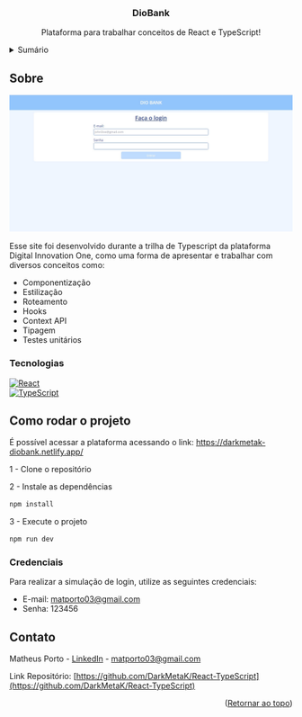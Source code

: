 <a name="readme-top"></a>

<!-- PROJECT LOGO -->
<br />
<div align="center">

  <h3 align="center">DioBank</h3>

  <p align="center">
    Plataforma para trabalhar conceitos de React e TypeScript!
  </p>
</div>



<!-- TABLE OF CONTENTS -->
<details>
  <summary>Sumário</summary>
  <ol>
    <li>
      <a href="#sobre">Sobre</a>
      <ul>
        <li><a href="#tecnologias">Tecnologias</a></li>
      </ul>
    </li>
    <li>
      <a href="#como-rodar-o-projeto">Como rodar o projeto</a>
      <ul>
        <li><a href="#credenciais">Credenciais</a></li>
      </ul>
    </li>
    <li><a href="#contato">Contato</a></li>
  </ol>
</details>



<!-- ABOUT THE PROJECT -->
## Sobre

[![Product Name Screen Shot][product-screenshot]](https://darkmetak-diobank.netlify.app/)

Esse site foi desenvolvido durante a trilha de Typescript da plataforma Digital Innovation One, como uma forma de apresentar e trabalhar com diversos conceitos como:
* Componentização
* Estilização
* Roteamento
* Hooks
* Context API
* Tipagem
* Testes unitários

### Tecnologias

[![React][React.js]][React-url]<br>
[![TypeScript][TypeScript.js]][TypeScript-url]

<!-- GETTING STARTED -->
## Como rodar o projeto

É possível acessar a plataforma acessando o link: https://darkmetak-diobank.netlify.app/

1 - Clone o repositório

2 - Instale as dependências
```sh
npm install
```

3 - Execute o projeto
```sh
npm run dev
```

### Credenciais
Para realizar a simulação de login, utilize as seguintes credenciais:
* E-mail: matporto03@gmail.com
* Senha: 123456



<!-- CONTACT -->
## Contato

Matheus Porto - [LinkedIn](https://www.linkedin.com/in/matheusport0/) - matporto03@gmail.com

Link Repositório: [https://github.com/DarkMetaK/React-TypeScript](https://github.com/DarkMetaK/React-TypeScript)

<p align="right">(<a href="#readme-top">Retornar ao topo</a>)</p>



<!-- MARKDOWN LINKS & IMAGES -->
[product-screenshot]: public/diobank.jpg
[React.js]: https://img.shields.io/badge/React-20232A?style=for-the-badge&logo=react&logoColor=61DAFB
[React-url]: https://reactjs.org/
[TypeScript.js]: https://shields.io/badge/TypeScript-3178C6?logo=TypeScript&logoColor=FFF&style=for-the-badge
[TypeScript-url]: https://www.typescriptlang.org/
